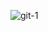 



![git-1](https://user-images.githubusercontent.com/79602817/143442274-d8d05ec8-e255-4014-b614-2079a1d90790.gif)

